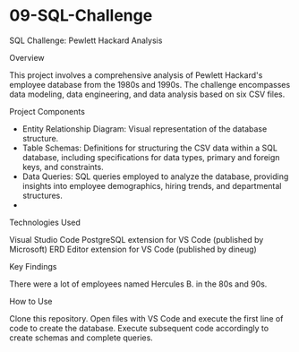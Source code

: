 # 09-SQL-Challenge

SQL Challenge: Pewlett Hackard Analysis

Overview

This project involves a comprehensive analysis of Pewlett Hackard's employee database from the 1980s and 1990s. The challenge encompasses data modeling, data engineering, and data analysis based on six CSV files.


Project Components

- Entity Relationship Diagram: Visual representation of the database structure.
- Table Schemas: Definitions for structuring the CSV data within a SQL database, including specifications for data types, primary and foreign keys, and constraints.
- Data Queries: SQL queries employed to analyze the database, providing insights into employee demographics, hiring trends, and departmental structures.
- 

Technologies Used

Visual Studio Code
PostgreSQL extension for VS Code (published by Microsoft)
ERD Editor extension for VS Code (published by dineug)


Key Findings

There were a lot of employees named Hercules B. in the 80s and 90s.


How to Use

Clone this repository.
Open files with VS Code and execute the first line of code to create the database.
Execute subsequent code accordingly to create schemas and complete queries.
